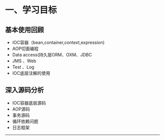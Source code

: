 # 一、学习目标
## 基本使用回顾

- IOC容器（bean,container,context,expression)
- AOP切面编程
- Data access(持久层ORM、OXM、JDBC
- JMS 、Web
- Test 、Log
- IOC底层注解的使用

## 深入源码分析

- IOC容器底层源码
- AOP源码
- 事务源码
- 循环依赖问题
- 日志框架

---

